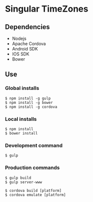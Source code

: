 # Singular TimeZones

## Dependencies

- Nodejs
- Apache Cordova
- Android SDK
- IOS SDK
- Bower

## Use
### Global installs
```
$ npm install -g gulp
$ npm install -g bower
$ npm install -g cordova
```
### Local installs
```
$ npm install
$ bower install
```
### Development command
```
$ gulp
```
### Production commands
```
$ gulp build
$ gulp server-www

$ cordova build [platform]
$ cordova emulate [platform]
```







